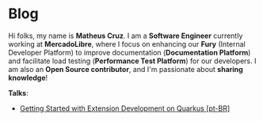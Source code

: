# Blog

Hi folks, my name is **Matheus Cruz**. I am a **Software Engineer** currently working at **MercadoLibre**, where I focus on enhancing our **Fury** (Internal Developer Platform) to improve documentation (**Documentation Platform**) and facilitate load testing (**Performance Test Platform**) for our developers. I am also an **Open Source contributor**, and I'm passionate about **sharing knowledge**!

**Talks**:

- [Getting Started with Extension Development on Quarkus [pt-BR]](https://www.youtube.com/watch?v=AUywWR689Rs)